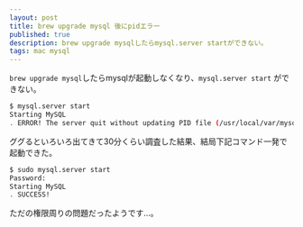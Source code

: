 ```yaml
---
layout: post
title: brew upgrade mysql 後にpidエラー
published: true
description: brew upgrade mysqlしたらmysql.server startができない。
tags: mac mysql
---
```


`brew upgrade mysql`したらmysqlが起動しなくなり、`mysql.server start` ができない。

```bash
$ mysql.server start
Starting MySQL
. ERROR! The server quit without updating PID file (/usr/local/var/mysql/Toshimac.local.pid).
```

ググるといろいろ出てきて30分くらい調査した結果、結局下記コマンド一発で起動できた。

```bash
$ sudo mysql.server start
Password:
Starting MySQL
. SUCCESS!
```

ただの権限周りの問題だったようです...。
